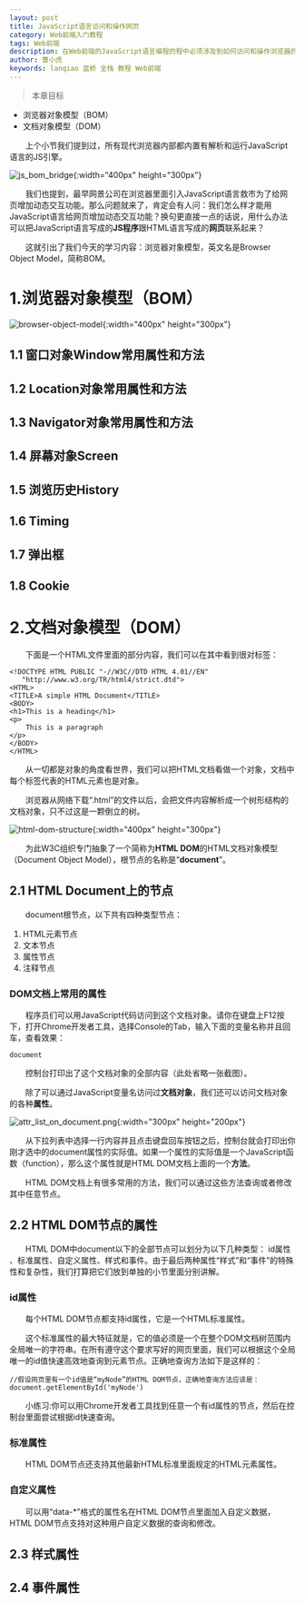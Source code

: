 ```yaml
---
layout: post
title: JavaScript语言访问和操作网页
category: Web前端入门教程
tags: Web前端
description: 在Web前端的JavaScript语言编程的程中必须涉及到如何访问和操作浏览器的问题，本小节主要介绍了如何用JS语言访问浏览器以及其中的HTML文档
author: 曹小虎
keywords: lanqiao 蓝桥 全栈 教程 Web前端
---
```


> 本章目标

- 浏览器对象模型（BOM）
- 文档对象模型（DOM）

&emsp;&emsp;上个小节我们提到过，所有现代浏览器内部都内置有解析和运行JavaScript语言的JS引擎。

 ![js_bom_bridge](/public/img/js/js_bom_bridge.png){:width="400px" height="300px"}

&emsp;&emsp;我们也提到，最早网景公司在浏览器里面引入JavaScript语言救市为了给网页增加动态交互功能。那么问题就来了，肯定会有人问：我们怎么样才能用JavaScript语言给网页增加动态交互功能？换句更直接一点的话说，用什么办法可以把JavaScript语言写成的**JS程序**跟HTML语言写成的**网页**联系起来？

&emsp;&emsp;这就引出了我们今天的学习内容：浏览器对象模型，英文名是Browser Object Model，简称BOM。

# 1.浏览器对象模型（BOM）

 ![browser-object-model](/public/img/js/browser-object-model.jpg){:width="400px" height="300px"}

## 1.1 窗口对象Window常用属性和方法

## 1.2 Location对象常用属性和方法

## 1.3 Navigator对象常用属性和方法

## 1.4 屏幕对象Screen

## 1.5 浏览历史History

## 1.6 Timing

## 1.7 弹出框

## 1.8 Cookie

# 2.文档对象模型（DOM）

&emsp;&emsp;下面是一个HTML文件里面的部分内容，我们可以在其中看到很对标签：

    <!DOCTYPE HTML PUBLIC "-//W3C//DTD HTML 4.01//EN" 
       "http://www.w3.org/TR/html4/strict.dtd">
    <HTML>
    <TITLE>A simple HTML Document</TITLE>
    <BODY>
    <h1>This is a heading</h1>
    <p>
        This is a paragraph
    </p>
    </BODY>
    </HTML>


&emsp;&emsp;从一切都是对象的角度看世界，我们可以把HTML文档看做一个对象，文档中每个标签代表的HTML元素也是对象。

&emsp;&emsp;浏览器从网络下载“.html”的文件以后，会把文件内容解析成一个树形结构的文档对象，只不过这是一颗倒立的树。

 ![html-dom-structure](/public/img/js/html-dom-structure.gif){:width="400px" height="300px"}

&emsp;&emsp;为此W3C组织专门抽象了一个简称为**HTML DOM**的HTML文档对象模型（Document Object Model），根节点的名称是“**document**”。

## 2.1 HTML Document上的节点

&emsp;&emsp;document根节点，以下共有四种类型节点：  

 1. HTML元素节点
 2. 文本节点
 3. 属性节点
 4. 注释节点

### DOM文档上常用的属性

&emsp;&emsp;程序员们可以用JavaScript代码访问到这个文档对象。请你在键盘上F12按下，打开Chrome开发者工具，选择Console的Tab，输入下面的变量名称并且回车，查看效果：

    document

&emsp;&emsp;控制台打印出了这个文档对象的全部内容（此处省略一张截图）。

&emsp;&emsp;除了可以通过JavaScript变量名访问过**文档对象**，我们还可以访问文档对象的各种**属性**。

 ![attr_list_on_document.png](/public/img/js/attr_list_on_document.png){:width="300px" height="200px"}

&emsp;&emsp;从下拉列表中选择一行内容并且点击键盘回车按钮之后，控制台就会打印出你刚才选中的document属性的实际值。如果一个属性的实际值是一个JavaScript函数（function），那么这个属性就是HTML DOM文档上面的一个**方法**。

&emsp;&emsp;HTML DOM文档上有很多常用的方法，我们可以通过这些方法查询或者修改其中任意节点。

## 2.2 HTML DOM节点的属性

&emsp;&emsp;HTML DOM中document以下的全部节点可以划分为以下几种类型： id属性 、标准属性、自定义属性、样式和事件。由于最后两种属性“样式”和“事件”的特殊性和复杂性，我们打算把它们放到单独的小节里面分别讲解。

### id属性

&emsp;&emsp;每个HTML DOM节点都支持id属性，它是一个HTML标准属性。

&emsp;&emsp;这个标准属性的最大特征就是，它的值必须是一个在整个DOM文档树范围内全局唯一的字符串。在所有遵守这个要求写好的网页里面，我们可以根据这个全局唯一的id值快速高效地查询到元素节点。正确地查询方法如下是这样的：

    //假设网页里有一个id值是“myNode”的HTML DOM节点，正确地查询方法应该是：
    document.getElementById('myNode')

&emsp;&emsp;小练习:你可以用Chrome开发者工具找到任意一个有id属性的节点，然后在控制台里面尝试根据id快速查询。

### 标准属性

&emsp;&emsp;HTML DOM节点还支持其他最新HTML标准里面规定的HTML元素属性。

### 自定义属性

&emsp;&emsp;可以用“data-*”格式的属性名在HTML DOM节点里面加入自定义数据，HTML DOM节点支持对这种用户自定义数据的查询和修改。

## 2.3 样式属性

## 2.4 事件属性

